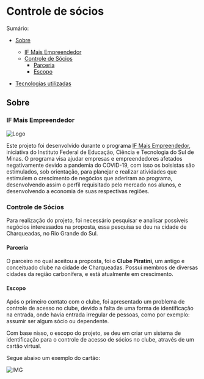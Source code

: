 # Controle de sócios
Sumário:

- [Sobre](#sobre)

  - [IF Mais Empreendedor](#if-mais-empreendedor)
  - [Controle de Sócios](#controle-de-socios)
    - [Parceria](#parceria)
    - [Escopo](#escopo)

- [Tecnologias utilizadas](#tecnologias)

  

## Sobre

<h3 id="if-mais-empreendedor"> IF Mais Empreendedor </h3>

![Logo](https://iffarroupilha.edu.br/images/pequena.jpg)

Este projeto foi desenvolvido durante o programa [IF Mais Empreendedor](https://portal.ifsuldeminas.edu.br/index.php/noticias-proex/4175-if-mais-empreendedor-nacional-2021), iniciativa do Instituto Federal de Educação, Ciência e Tecnologia do Sul de Minas. O programa visa ajudar empresas e empreendedores afetados negativamente devido a pandemia do COVID-19, com isso os bolsistas são estimulados, sob orientação, para planejar e realizar atividades que estímulem o crescimento de negócios que aderiram ao programa, desenvolvendo assim o perfil requisitado pelo mercado nos alunos, e desenvolvendo a economia de suas respectivas regiões.



<h3 id="controle-de-socios"> Controle de Sócios </h3>

Para realização do projeto, foi necessário pesquisar e analisar possíveis negócios interessados na proposta, essa pesquisa se deu na cidade de Charqueadas, no Rio Grande do Sul. 

<h4 id="parceria"> Parceria </h4>

O parceiro no qual aceitou a proposta, foi o **Clube Piratini**, um antigo e conceituado clube na cidade de Charqueadas. Possui membros de diversas cidades da região carbonífera, e está atualmente em crescimento.

<h4 id="escopo"> Escopo </h4>

Após o primeiro contato com o clube, foi apresentado um problema de controle de acesso no clube, devido a falta de uma forma de identificação na entrada, onde havia entrada irregular de pessoas, como por exemplo: assumir ser algum sócio ou dependente.

Com base nisso, o escopo do projeto, se deu em criar um sistema de identificação para o controle de acesso de sócios no clube, através de um cartão virtual.

Segue abaixo um exemplo do cartão:

![IMG](https://cdn.discordapp.com/attachments/869191843311656990/890307194497663066/unknown.png)
